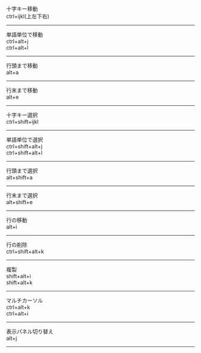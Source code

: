 十字キー移動  
ctrl+ijkl(上左下右)
***
単語単位で移動  
ctrl+alt+j  
ctrl+alt+l
***
行頭まで移動  
alt+a
***
行末まで移動  
alt+e
***
十字キー選択  
ctrl+shift+ijkl
***
単語単位で選択  
ctrl+shift+alt+j  
ctrl+shift+alt+l
***
行頭まで選択  
alt+shift+a
***
行末まで選択  
alt+shift+e
***
行の移動  
alt+i
***
行の削除  
ctrl+shift+alt+k
***
複製  
shift+alt+i  
shift+alt+k
***
マルチカーソル  
ctrl+alt+k  
ctrl+alt+i
***
表示パネル切り替え  
alt+j
***
